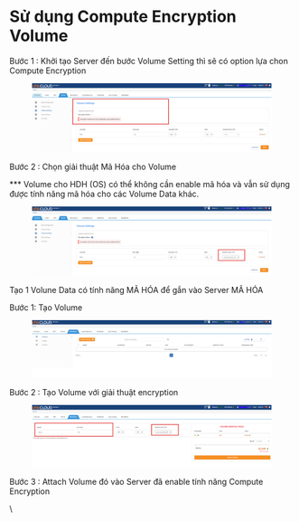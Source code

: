 # Sử dụng Compute Encryption Volume

Bước 1 : Khởi tạo Server đến bước Volume Setting thì sẽ có option lựa chon Compute Encryption&#x20;

<figure><img src="../../../../.gitbook/assets/image (1) (1) (1) (1) (1) (1) (1) (1) (1).png" alt=""><figcaption></figcaption></figure>

Bước 2 : Chọn giải thuật Mã Hóa cho Volume&#x20;

\*\*\* Volume cho HDH (OS) có thể không cần enable mã hóa và vẫn sử dụng được tính năng mã hóa cho các Volume Data khác.

<figure><img src="../../../../.gitbook/assets/image (1) (1) (1) (1) (1) (1) (1) (1) (1) (1).png" alt=""><figcaption></figcaption></figure>

Tạo 1 Volune Data có tính năng MÃ HÓA để gắn vào Server MÃ HÓA&#x20;

Bước 1: Tạo Volume&#x20;

<figure><img src="../../../../.gitbook/assets/image (345).png" alt=""><figcaption></figcaption></figure>

Bước 2 : Tạo Volume với giải thuật encryption&#x20;

<figure><img src="../../../../.gitbook/assets/image (346).png" alt=""><figcaption></figcaption></figure>

Bước 3 : Attach Volume đó vào Server đã enable tính năng Compute Encryption&#x20;

\
